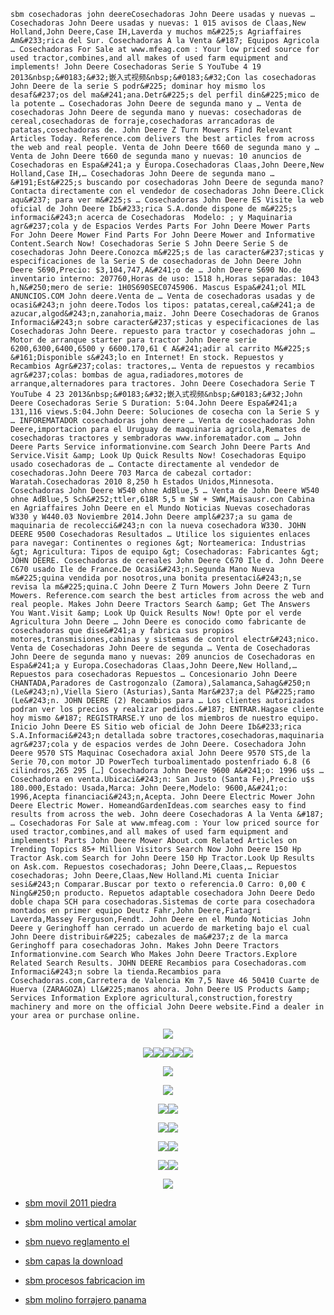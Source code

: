 
```
sbm cosechadoras john deereCosechadoras John Deere usadas y nuevas … Cosechadoras John Deere usadas y nuevas: 1 015 avisos de Claas,New Holland,John Deere,Case IH,Laverda y muchos m&#225;s Agriaffaires Am&#233;rica del Sur. Cosechadoras A la Venta &#187; Equipos Agricola … Cosechadoras For Sale at www.mfeag.com : Your low priced source for used tractor,combines,and all makes of used farm equipment and implements! John Deere Cosechadoras Serie S YouTube 4 19 2013&nbsp;&#0183;&#32;嵌入式视频&nbsp;&#0183;&#32;Con las cosechadoras John Deere de la serie S podr&#225; dominar hoy mismo los desaf&#237;os del ma&#241;ana.Detr&#225;s del perfil din&#225;mico de la potente … Cosechadoras John Deere de segunda mano y … Venta de cosechadoras John Deere de segunda mano y nuevas: cosechadoras de cereal,cosechadoras de forraje,cosechadoras arrancadoras de patatas,cosechadoras de. John Deere Z Turn Mowers Find Relevant Articles Today. Reference.com delivers the best articles from across the web and real people. Venta de John Deere t660 de segunda mano y … Venta de John Deere t660 de segunda mano y nuevas: 10 anuncios de Cosechadoras en Espa&#241;a y Europa.Cosechadoras Claas,John Deere,New Holland,Case IH,… Cosechadoras John Deere de segunda mano … &#191;Est&#225;s buscando por cosechadoras John Deere de segunda mano? Contacta directamente con el vendedor de cosechadoras John Deere.Click aqu&#237; para ver m&#225;s … Cosechadoras John Deere ES Visite la web oficial de John Deere Ib&#233;rica S.A.donde dispone de m&#225;s informaci&#243;n acerca de Cosechadoras  Modelo: ; y Maquinaria agr&#237;cola y de Espacios Verdes Parts For John Deere Mower Parts For John Deere Mower Find Parts For John Deere Mower and Informative Content.Search Now! Cosechadoras Serie S John Deere Serie S de cosechadoras John Deere.Conozca m&#225;s de las caracter&#237;sticas y especificaciones de la Serie S de cosechadoras de John Deere John Deere S690,Precio: $3,104,747,A&#241;o de … John Deere S690 No.de inventario interno: 207760,Horas de uso: 1518 h,Horas separadas: 1043 h,N&#250;mero de serie: 1H0S690SEC0745906. Mascus Espa&#241;ol MIL ANUNCIOS.COM John deere.Venta de … Venta de cosechadoras usadas y de ocasi&#243;n john deere.Todos los tipos: patatas,cereal,ca&#241;a de azucar,algod&#243;n,zanahoria,maiz. John Deere Cosechadoras de Granos Informaci&#243;n sobre caracter&#237;sticas y especificaciones de las Cosechadoras John Deere. repuesto para tractor y cosechadoras john … Motor de arranque starter para tractor John Deere serie 6200,6300,6400,6500 y 6600.170,61 € A&#241;adir al carrito M&#225;s &#161;Disponible s&#243;lo en Internet! En stock. Repuestos y Recambios Agr&#237;colas: tractores,… Venta de repuestos y recambios agr&#237;colas: bombas de agua,radiadores,motores de arranque,alternadores para tractores. John Deere Cosechadora Serie T YouTube 4 23 2013&nbsp;&#0183;&#32;嵌入式视频&nbsp;&#0183;&#32;John Deere Cosechadoras Serie S Duration: 5:04.John Deere Espa&#241;a 131,116 views.5:04.John Deere: Soluciones de cosecha con la Serie S y … INFOREMATADOR cosechadoras john deere … Venta de cosechadoras John Deere,importacion para el Uruguay de maquinaria agricola,Remates de cosechadoras tractores y sembradoras www.inforematador.com … John Deere Parts Service informationvine.com Search John Deere Parts And Service.Visit &amp; Look Up Quick Results Now! Cosechadoras Equipo usado cosechadoras de … Contacte directamente al vendedor de cosechadoras.John Deere 703 Marca de cabezal cortador: Waratah.Cosechadoras 2010 8,250 h Estados Unidos,Minnesota. Cosechadoras John Deere W540 ohne AdBlue,5 … Venta de John Deere W540 ohne AdBlue,5 Sch&#252;ttler,618R 5,5 m SW + SWW,Maisausr.con Cabina en Agriaffaires John Deere en el Mundo Noticias Nuevas cosechadoras W330 y W440.03 Noviembre 2014.John Deere ampl&#237;a su gama de maquinaria de recolecci&#243;n con la nueva cosechadora W330. JOHN DEERE 9500 Cosechadoras Resultados … Utilice los siguientes enlaces para navegar: Continentes o regiones &gt; Norteamerica: Industrias &gt; Agricultura: Tipos de equipo &gt; Cosechadoras: Fabricantes &gt; JOHN DEERE. Cosechadoras de cereales John Deere C670 Ile d. John Deere C670 usado Ile de France.De Ocasi&#243;n.Segunda Mano Nueva m&#225;quina vendida por nosotros,una bonita presentaci&#243;n,se revisa la m&#225;quina.C John Deere Z Turn Mowers John Deere Z Turn Mowers. Reference.com search the best articles from across the web and real people. Makes John Deere Tractors Search &amp; Get The Answers You Want.Visit &amp; Look Up Quick Results Now! Opte por el verde Agricultura John Deere … John Deere es conocido como fabricante de cosechadoras que dise&#241;a y fabrica sus propios motores,transmisiones,cabinas y sistemas de control electr&#243;nico. Venta de Cosechadoras John Deere de segunda … Venta de Cosechadoras John Deere de segunda mano y nuevas: 209 anuncios de Cosechadoras en Espa&#241;a y Europa.Cosechadoras Claas,John Deere,New Holland,… Repuestos para cosechadoras Repuestos … Concesionario John Deere CHANTADA,Paradores de Castrogonzalo (Zamora),Salamanca,Sahag&#250;n (Le&#243;n),Viella Siero (Asturias),Santa Mar&#237;a del P&#225;ramo (Le&#243;n. JOHN DEERE (2) Recambios para … Los clientes autorizados podran ver los precios y realizar pedidos.&#187; ENTRAR.Hagase cliente hoy mismo &#187; REGISTRARSE.Y uno de los miembros de nuestro equipo. Inicio John Deere ES Sitio web oficial de John Deere Ib&#233;rica S.A.Informaci&#243;n detallada sobre tractores,cosechadoras,maquinaria agr&#237;cola y de espacios verdes de John Deere. Cosechadora John Deere 9570 STS Maquinac Cosechadora axial John Deere 9570 STS,de la Serie 70,con motor JD PowerTech turboalimentado postenfriado 6.8 (6 cilindros,265 295 […] Cosechadora John Deere 9600 A&#241;o: 1996 u$s … Cosechadora en venta.Ubicaci&#243;n: San Justo (Santa Fe),Precio u$s 180.000,Estado: Usada,Marca: John Deere,Modelo: 9600,A&#241;o: 1996,Acepta financiaci&#243;n,Acepta. John Deere Electric Mower John Deere Electric Mower. HomeandGardenIdeas.com searches easy to find results from across the web. John deere Cosechadoras A la Venta &#187; … Cosechadoras For Sale at www.mfeag.com : Your low priced source for used tractor,combines,and all makes of used farm equipment and implements! Parts John Deere Mower About.com Related Articles on Trending Topics 85+ Million Visitors Search Now John Deere 150 Hp Tractor Ask.com Search for John Deere 150 Hp Tractor.Look Up Results on Ask.com. Repuestos cosechadoras; John Deere,Claas,… Repuestos cosechadoras; John Deere,Claas,New Holland.Mi cuenta Iniciar sesi&#243;n Comparar.Buscar por texto o referencia.0 Carro: 0,00 € Ning&#250;n producto. Repuetos adaptable cosechadora John Deere Dedo doble chapa SCH para cosechadoras.Sistemas de corte para cosechadora montados en primer equipo Deutz Fahr,John Deere,Fiatagri Laverda,Massey Ferguson,Fendt. John Deere en el Mundo Noticias John Deere y Geringhoff han cerrado un acuerdo de marketing bajo el cual John Deere distribuir&#225; cabezales de ma&#237;z de la marca Geringhoff para cosechadoras John. Makes John Deere Tractors Informationvine.com Search Who Makes John Deere Tractors.Explore Related Search Results. JOHN DEERE Recambios para Cosechadoras.com Informaci&#243;n sobre la tienda.Recambios para Cosechadoras.com,Carretera de Valencia Km 7,5 Nave 46 50410 Cuarte de Huerva (ZARAGOZA) Ll&#225;manos ahora. John Deere US Products &amp; Services Information Explore agricultural,construction,forestry machinery and more on the official John Deere website.Find a dealer in your area or purchase online. 
```

<div align="center">

<a href="https://es-crusher.shibang-china.com/github&k=sbm+cosechadoras+john+deere"><img src="https://static.shibang-china.com/es/crusher/logo.jpg"></a>

<a href="https://es-crusher.shibang-china.com/github&k=sbm+cosechadoras+john+deere"><img src="https://static.shibang-china.com/es/crusher/index.jpg"></a><a href="https://es-crusher.shibang-china.com/material.htmlgithub&k=sbm+cosechadoras+john+deere"><img src="https://static.shibang-china.com/es/crusher/material.jpg"></a><a href="https://es-crusher.shibang-china.com/application.htmlgithub&k=sbm+cosechadoras+john+deere"><img src="https://static.shibang-china.com/es/crusher/application.jpg"></a><a href="https://es-crusher.shibang-china.com/aboutus.htmlgithub&k=sbm+cosechadoras+john+deere"><img src="https://static.shibang-china.com/es/crusher/aboutus.jpg"></a><a href="https://es-crusher.shibang-china.com/contact.htmlgithub&k=sbm+cosechadoras+john+deere"><img src="https://static.shibang-china.com/es/crusher/contact.jpg"></a>

<a href="https://es-crusher.shibang-china.com/github&k=sbm+cosechadoras+john+deere"><img src="https://static.shibang-china.com/es/crusher/banner.jpg"></a>

<a href="https://swt.shibang-china.com/github&k=sbm+cosechadoras+john+deere"><img src="https://static.shibang-china.com/es/crusher/text.jpg"></a>

<a href="https://swt.shibang-china.com/github&k=sbm+cosechadoras+john+deere"><img src="https://static.shibang-china.com/es/crusher/chat.jpg"></a><a href="https://es-crusher.shibang-china.com/contact.htmlgithub&k=sbm+cosechadoras+john+deere"><img src="https://static.shibang-china.com/es/crusher/message.jpg"></a>

<a href="https://es-crusher.shibang-china.com/products/pe.htmlgithub&k=sbm+cosechadoras+john+deere"><img src="https://static.shibang-china.com/es/crusher/pe.jpg"></a><a href="https://es-crusher.shibang-china.com/products/pf.htmlgithub&k=sbm+cosechadoras+john+deere"><img src="https://static.shibang-china.com/es/crusher/pf.jpg"></a>

<a href="https://es-crusher.shibang-china.com/products/hpt.htmlgithub&k=sbm+cosechadoras+john+deere"><img src="https://static.shibang-china.com/es/crusher/hpt.jpg"></a><a href="https://es-crusher.shibang-china.com/products/vsi.htmlgithub&k=sbm+cosechadoras+john+deere"><img src="https://static.shibang-china.com/es/crusher/vsi.jpg"></a>

<a href="https://es-crusher.shibang-china.com/products/klv.htmlgithub&k=sbm+cosechadoras+john+deere"><img src="https://static.shibang-china.com/es/crusher/klv.jpg"></a><a href="https://es-crusher.shibang-china.com/products/portable.htmlgithub&k=sbm+cosechadoras+john+deere"><img src="https://static.shibang-china.com/es/crusher/portable.jpg"></a>

<a href="https://swt.shibang-china.com/github&k=sbm+cosechadoras+john+deere"><img src="https://static.shibang-china.com/es/crusher/case.jpg"></a>

</div>


* [sbm movil 2011 piedra](sbm%20movil%202011%20piedra.md)

* [sbm molino vertical amolar](sbm%20molino%20vertical%20amolar.md)

* [sbm nuevo reglamento el](sbm%20nuevo%20reglamento%20el.md)

* [sbm capas la download](sbm%20capas%20la%20download.md)

* [sbm procesos fabricacion im](sbm%20procesos%20fabricacion%20im.md)

* [sbm molino forrajero panama](sbm%20molino%20forrajero%20panama.md)